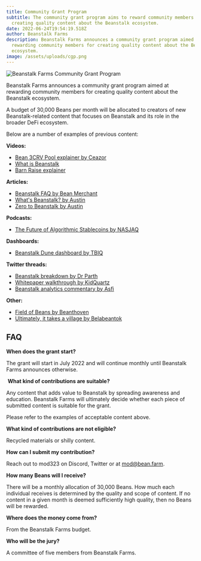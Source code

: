 ```yaml
---
title: Community Grant Program
subtitle: The community grant program aims to reward community members for
  creating quality content about the Beanstalk ecosystem.
date: 2022-06-24T19:54:19.518Z
author: Beanstalk Farms
description: Beanstalk Farms announces a community grant program aimed at
  rewarding community members for creating quality content about the Beanstalk
  ecosystem.
image: /assets/uploads/cgp.png
---
```

![Beanstalk Farms Community Grant Program](/assets/uploads/cgp.png)

Beanstalk Farms announces a community grant program aimed at rewarding community members for creating quality content about the Beanstalk ecosystem. 

A budget of 30,000 Beans per month will be allocated to creators of new Beanstalk-related content that focuses on Beanstalk and its role in the broader DeFi ecosystem. 

Below are a number of examples of previous content:

**Videos:**

* [Bean 3CRV Pool explainer by Ceazor](https://www.youtube.com/watch?v=XTzWmysOxKY)
* [What is Beanstalk](https://www.youtube.com/watch?v=Yn9cn_IZy7o)
* [Barn Raise explainer](https://www.youtube.com/watch?v=srnhtH0dZgg)

**Articles:**

* [Beanstalk FAQ by Bean Merchant](< https://beanmerchant.substack.com/p/updated-beanstalk-faq-?utm_source=substack&utm_campaign=post_embed&utm_medium=web&s=r>)
* [What's Beanstalk? by Austin](https://mirror.xyz/astn.eth/LeuGtteOh8N0GVHwuPL4R1TIPXmjQuZQFzGObCLezUM)
* [Zero to Beanstalk by Austin](https://mirror.xyz/astn.eth/w5336TYVkb-9eIlKxrCPKLoUNvYRgJmd6nB4Br5-Vs8)

**Podcasts:**

* [The Future of Algorithmic Stablecoins by NASJAQ](https://open.spotify.com/episode/4zSBdnYs56Mlw5RrStZsfk?si=cc15759b547d4ea3&nd=1)

**Dashboards:**

* [Beanstalk Dune dashboard by TBIQ](https://dune.com/tbiq/Beanstalk)

**Twitter threads:**

* [Beanstalk breakdown by Dr Parth](https://twitter.com/doctor_parth/status/1488941756448382976?s=21&t=EhIzJthlJTBoMETnYBX_NQ)[](https://twitter.com/doctor_parth/status/1488941756448382976?s=21&t=EhIzJthlJTBoMETnYBX_NQ)
* [Whitepaper walkthrough by KidQuartz](https://twitter.com/KidQuartz1/status/1511187334833733632) [](https://twitter.com/KidQuartz1/status/1511187334833733632)
* [Beanstalk analytics commentary by Asfi](<https://twitter.com/Asfi3333/status/1511120384803807236](https://mobile.twitter.com/Asfi3333/status/1511120384803807236>)

**Other:**

* [Field of Beans by Beanthoven](https://www.youtube.com/watch?v=QfLGAmseUJU)
* [Ultimately, it takes a village by Belabeantok](https://www.youtube.com/watch?v=KfIb1DgQEzg)

## **FAQ**

**When does the grant start?**

The grant will start in July 2022 and will continue monthly until Beanstalk Farms announces otherwise. 

 **What kind of contributions are suitable?**

Any content that adds value to Beanstalk by spreading awareness and education. Beanstalk Farms will ultimately decide whether each piece of submitted content is suitable for the grant. 

Please refer to the examples of acceptable content above.

**What kind of contributions are not eligible?**

Recycled materials or shilly content.

**How can I submit my contribution?**

Reach out to mod323 on Discord, Twitter or at mod@bean.farm.

**How many Beans will I receive?** 

There will be a monthly allocation of 30,000 Beans. How much each individual receives is determined by the quality and scope of content. If no content in a given month is deemed sufficiently high quality, then no Beans will be rewarded.

**Where does the money come from?**

From the Beanstalk Farms budget.

**Who will be the jury?**

A committee of five members from Beanstalk Farms.